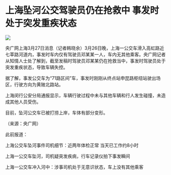 # 上海坠河公交驾驶员仍在抢救中 事发时处于突发重疾状态

![](https://inews.gtimg.com/news_bt/Oqvjm1K9kpLbGVHGUsRg8sVmSIaxAaBahXhAoMR3InmtsAA/1000)

央广网上海3月27日消息（记者韩晓余）3月26日晚，上海一公交车滑入高虹路近七莘路河道内，事发时车内仅有驾驶员邓某某一人，车内无其他乘客。央广网记者从知情人士处了解到，截至发稿时驾驶员邓某某仍在抢救当中，事发时驾驶员处于突发重疾状态，导致车辆失控。

据了解，事发公交车为“71路区间”车，事发时刚刚从终点站申昆路枢纽站驶出场区，行驶方向为黄陂北路站。

上海闵行公安分局通报显示，车辆行驶过程中未与其他车辆和行人发生碰撞，未造成其他人员受伤。

目前，坠河公交车已被打捞上岸，车体有部分变形。

（来源：央广网）

此前报道：

上海公交车坠河事件司机细节：近两年体检正常 当天已工作约8小时

上海一公交车坠河，司机疑突发疾病，行车记录仪拍下事发瞬间

上海一公交车冲入河中：涉事司机处于无意识状态，车上没有其他乘客

